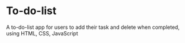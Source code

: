 # To-do-list
A to-do-list app for users to add their task and delete when completed, using HTML, CSS, JavaScript
